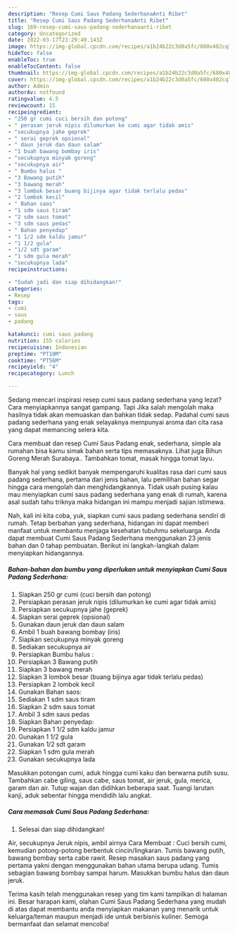 ```yaml
---
description: "Resep Cumi Saus Padang SederhanaAnti Ribet"
title: "Resep Cumi Saus Padang SederhanaAnti Ribet"
slug: 169-resep-cumi-saus-padang-sederhanaanti-ribet
category: Uncategorized
date: 2022-03-17T23:29:49.143Z
image: https://img-global.cpcdn.com/recipes/a1b24b22c3d0a5fc/680x482cq70/cumi-saus-padang-sederhana-foto-resep-utama.jpg
hideToc: false
enableToc: true
enableTocContent: false
thumbnail: https://img-global.cpcdn.com/recipes/a1b24b22c3d0a5fc/680x482cq70/cumi-saus-padang-sederhana-foto-resep-utama.jpg
cover: https://img-global.cpcdn.com/recipes/a1b24b22c3d0a5fc/680x482cq70/cumi-saus-padang-sederhana-foto-resep-utama.jpg
author: Admin
authorAv: notfound
ratingvalue: 4.5
reviewcount: 15
recipeingredient:
- "250 gr cumi cuci bersih dan potong"
- " perasan jeruk nipis dilumurkan ke cumi agar tidak amis"
- "secukupnya jahe geprek"
- " serai geprek opsional"
- " daun jeruk dan daun salam"
- "1 buah bawang bombay iris"
- "secukupnya minyak goreng"
- "secukupnya air"
- " Bumbu halus "
- "3 Bawang putih"
- "3 bawang merah"
- "3 lombok besar buang bijinya agar tidak terlalu pedas"
- "2 lombok kecil"
- " Bahan saos"
- "1 sdm saus tiram"
- "2 sdm saus tomat"
- "3 sdm saus pedas"
- " Bahan penyedap"
- "1 1/2 sdm kaldu jamur"
- "1 1/2 gula"
- "1/2 sdt garam"
- "1 sdm gula merah"
- "secukupnya lada"
recipeinstructions:

- "Sudah jadi dan siap dihidangkan!"
categories:
- Resep
tags:
- cumi
- saus
- padang

katakunci: cumi saus padang 
nutrition: 155 calories
recipecuisine: Indonesian
preptime: "PT10M"
cooktime: "PT56M"
recipeyield: "4"
recipecategory: Lunch

---
```



Sedang mencari inspirasi resep cumi saus padang sederhana yang lezat? Cara menyiapkannya sangat gampang. Tapi Jika salah mengolah maka hasilnya tidak akan memuaskan dan bahkan tidak sedap. Padahal cumi saus padang sederhana yang enak selayaknya mempunyai aroma dan cita rasa yang dapat memancing selera kita.


Cara membuat dan resep Cumi Saus Padang enak, sederhana, simple ala rumahan bisa kamu simak bahan serta tips memasaknya. Lihat juga Bihun Goreng Merah Surabaya.. Tambahkan tomat, masak hingga tomat layu.

Banyak hal yang sedikit banyak mempengaruhi kualitas rasa dari cumi saus padang sederhana, pertama dari jenis bahan, lalu pemilihan bahan segar hingga cara mengolah dan menghidangkannya. Tidak usah pusing kalau mau menyiapkan cumi saus padang sederhana yang enak di rumah, karena asal sudah tahu triknya maka hidangan ini mampu menjadi sajian istimewa.


Nah, kali ini kita coba, yuk, siapkan cumi saus padang sederhana sendiri di rumah. Tetap berbahan yang sederhana, hidangan ini dapat memberi manfaat untuk membantu menjaga kesehatan tubuhmu sekeluarga. Anda dapat membuat Cumi Saus Padang Sederhana menggunakan 23 jenis bahan dan 0 tahap pembuatan. Berikut ini langkah-langkah dalam menyiapkan hidangannya.

<!--inarticleads1-->

##### Bahan-bahan dan bumbu yang diperlukan untuk menyiapkan Cumi Saus Padang Sederhana:

1. Siapkan 250 gr cumi (cuci bersih dan potong)
1. Persiapkan  perasan jeruk nipis (dilumurkan ke cumi agar tidak amis)
1. Persiapkan secukupnya jahe (geprek)
1. Siapkan  serai geprek (opsional)
1. Gunakan  daun jeruk dan daun salam
1. Ambil 1 buah bawang bombay (iris)
1. Siapkan secukupnya minyak goreng
1. Sediakan secukupnya air
1. Persiapkan  Bumbu halus :
1. Persiapkan 3 Bawang putih
1. Siapkan 3 bawang merah
1. Siapkan 3 lombok besar (buang bijinya agar tidak terlalu pedas)
1. Persiapkan 2 lombok kecil
1. Gunakan  Bahan saos:
1. Sediakan 1 sdm saus tiram
1. Siapkan 2 sdm saus tomat
1. Ambil 3 sdm saus pedas
1. Siapkan  Bahan penyedap:
1. Persiapkan 1 1/2 sdm kaldu jamur
1. Gunakan 1 1/2 gula
1. Gunakan 1/2 sdt garam
1. Siapkan 1 sdm gula merah
1. Gunakan secukupnya lada


Masukkan potongan cumi, aduk hingga cumi kaku dan berwarna putih susu. Tambahkan cabe giling, saus cabe, saus tomat, air jeruk, gula, merica, garam dan air. Tutup wajan dan didihkan beberapa saat. Tuangi larutan kanji, aduk sebentar hingga mendidih lalu angkat. 

<!--inarticleads2-->

##### Cara memasak Cumi Saus Padang Sederhana:


1. Selesai dan siap dihidangkan!

Air, secukupnya Jeruk nipis, ambil airnya Cara Membuat : Cuci bersih cumi, kemudian potong-potong berbentuk cincin/lingkaran. Tumis bawang putih, bawang bombay serta cabe rawit. Resep masakan saus padang yang pertama yakni dengan menggunakan bahan utama berupa udang. Tumis sebagian bawang bombay sampai harum. Masukkan bumbu halus dan daun jeruk. 

Terima kasih telah menggunakan resep yang tim kami tampilkan di halaman ini. Besar harapan kami, olahan Cumi Saus Padang Sederhana yang mudah di atas dapat membantu anda menyiapkan makanan yang menarik untuk keluarga/teman maupun menjadi ide untuk berbisnis kuliner. Semoga bermanfaat dan selamat mencoba!
